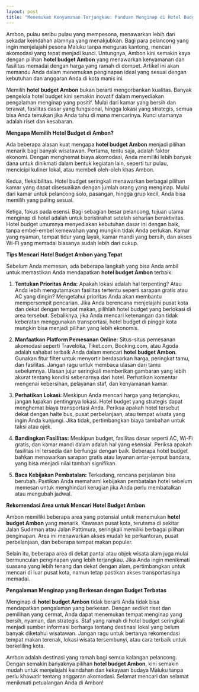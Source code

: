 ```yaml
---
layout: post
title: "Menemukan Kenyamanan Terjangkau: Panduan Menginap di Hotel Budget Ambon"
---
```


Ambon, pulau seribu pulau yang mempesona, menawarkan lebih dari sekadar keindahan alamnya yang menakjubkan. Bagi para pelancong yang ingin menjelajahi pesona Maluku tanpa menguras kantong, mencari akomodasi yang tepat menjadi kunci. Untungnya, Ambon kini semakin kaya dengan pilihan **hotel budget Ambon** yang menawarkan kenyamanan dan fasilitas memadai dengan harga yang ramah di dompet. Artikel ini akan memandu Anda dalam menemukan penginapan ideal yang sesuai dengan kebutuhan dan anggaran Anda di kota manis ini.

Memilih **hotel budget Ambon** bukan berarti mengorbankan kualitas. Banyak pengelola hotel budget kini semakin inovatif dalam menyediakan pengalaman menginap yang positif. Mulai dari kamar yang bersih dan terawat, fasilitas dasar yang fungsional, hingga lokasi yang strategis, semua bisa Anda temukan jika Anda tahu di mana mencarinya. Kunci utamanya adalah riset dan kesabaran.

**Mengapa Memilih Hotel Budget di Ambon?**

Ada beberapa alasan kuat mengapa **hotel budget Ambon** menjadi pilihan menarik bagi banyak wisatawan. Pertama, tentu saja, adalah faktor ekonomi. Dengan menghemat biaya akomodasi, Anda memiliki lebih banyak dana untuk dinikmati dalam bentuk kegiatan lain, seperti tur pulau, mencicipi kuliner lokal, atau membeli oleh-oleh khas Ambon.

Kedua, fleksibilitas. Hotel budget seringkali menawarkan berbagai pilihan kamar yang dapat disesuaikan dengan jumlah orang yang menginap. Mulai dari kamar untuk pelancong solo, pasangan, hingga grup kecil, Anda bisa memilih yang paling sesuai.

Ketiga, fokus pada esensi. Bagi sebagian besar pelancong, tujuan utama menginap di hotel adalah untuk beristirahat setelah seharian beraktivitas. Hotel budget umumnya menyediakan kebutuhan dasar ini dengan baik, tanpa embel-embel kemewahan yang mungkin tidak Anda perlukan. Kamar yang nyaman, tempat tidur yang layak, kamar mandi yang bersih, dan akses Wi-Fi yang memadai biasanya sudah lebih dari cukup.

**Tips Mencari Hotel Budget Ambon yang Tepat**

Sebelum Anda memesan, ada beberapa langkah yang bisa Anda ambil untuk memastikan Anda mendapatkan **hotel budget Ambon** terbaik:

1.  **Tentukan Prioritas Anda:** Apakah lokasi adalah hal terpenting? Atau Anda lebih mengutamakan fasilitas tertentu seperti sarapan gratis atau AC yang dingin? Mengetahui prioritas Anda akan membantu mempersempit pencarian. Jika Anda berencana menjelajahi pusat kota dan dekat dengan tempat makan, pilihlah hotel budget yang berlokasi di area tersebut. Sebaliknya, jika Anda mencari ketenangan dan tidak keberatan menggunakan transportasi, hotel budget di pinggir kota mungkin bisa menjadi pilihan yang lebih ekonomis.

2.  **Manfaatkan Platform Pemesanan Online:** Situs-situs pemesanan akomodasi seperti Traveloka, Tiket.com, Booking.com, atau Agoda adalah sahabat terbaik Anda dalam mencari **hotel budget Ambon**. Gunakan fitur filter untuk menyortir berdasarkan harga, peringkat tamu, dan fasilitas. Jangan ragu untuk membaca ulasan dari tamu sebelumnya. Ulasan jujur seringkali memberikan gambaran yang lebih akurat tentang kondisi sebenarnya dari hotel. Perhatikan komentar mengenai kebersihan, pelayanan staf, dan kenyamanan kamar.

3.  **Perhatikan Lokasi:** Meskipun Anda mencari harga yang terjangkau, jangan lupakan pentingnya lokasi. Hotel budget yang strategis dapat menghemat biaya transportasi Anda. Periksa apakah hotel tersebut dekat dengan halte bus, pusat perbelanjaan, atau tempat wisata yang ingin Anda kunjungi. Jika tidak, pertimbangkan biaya tambahan untuk taksi atau ojek.

4.  **Bandingkan Fasilitas:** Meskipun budget, fasilitas dasar seperti AC, Wi-Fi gratis, dan kamar mandi dalam adalah hal yang esensial. Periksa apakah fasilitas ini tersedia dan berfungsi dengan baik. Beberapa hotel budget bahkan menawarkan sarapan gratis atau layanan antar-jemput bandara, yang bisa menjadi nilai tambah signifikan.

5.  **Baca Kebijakan Pembatalan:** Terkadang, rencana perjalanan bisa berubah. Pastikan Anda memahami kebijakan pembatalan hotel sebelum memesan untuk menghindari kerugian jika Anda perlu membatalkan atau mengubah jadwal.

**Rekomendasi Area untuk Mencari Hotel Budget Ambon**

Ambon memiliki beberapa area yang potensial untuk menemukan **hotel budget Ambon** yang menarik. Kawasan pusat kota, terutama di sekitar Jalan Sudirman atau Jalan Pattimura, seringkali memiliki berbagai pilihan penginapan. Area ini menawarkan akses mudah ke perkantoran, pusat perbelanjaan, dan beberapa tempat makan populer.

Selain itu, beberapa area di dekat pantai atau objek wisata alam juga mulai bermunculan penginapan yang lebih terjangkau. Jika Anda ingin menikmati suasana yang lebih tenang dan dekat dengan alam, pertimbangkan untuk mencari di luar pusat kota, namun tetap pastikan akses transportasinya memadai.

**Pengalaman Menginap yang Berkesan dengan Budget Terbatas**

Menginap di **hotel budget Ambon** tidak berarti Anda tidak bisa mendapatkan pengalaman yang berkesan. Dengan sedikit riset dan pemilihan yang cermat, Anda dapat menemukan tempat menginap yang bersih, nyaman, dan strategis. Staf yang ramah di hotel budget seringkali menjadi sumber informasi berharga tentang destinasi lokal yang belum banyak diketahui wisatawan. Jangan ragu untuk bertanya rekomendasi tempat makan terenak, lokasi wisata tersembunyi, atau cara terbaik untuk berkeliling kota.

Ambon adalah destinasi yang ramah bagi semua kalangan pelancong. Dengan semakin banyaknya pilihan **hotel budget Ambon**, kini semakin mudah untuk menjelajahi keindahan dan kekayaan budaya Maluku tanpa perlu khawatir tentang anggaran akomodasi. Selamat mencari dan selamat menikmati petualangan Anda di Ambon!
